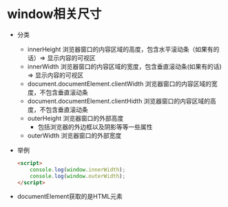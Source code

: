 # window相关尺寸

* 分类

  * innerHeight 浏览器窗口的内容区域的高度，包含水平滚动条（如果有的话）=> 显示内容的可视区
  * innerWidth  浏览器窗口的内容区域的宽度，包含垂直滚动条(如果有的话)     => 显示内容的可视区
  * document.documentElement.clientWidth  浏览器窗口的内容区域的宽度，不包含垂直滚动条
  * document.documentElement.clientHidth   浏览器窗口的内容区域的高度，不包含垂直滚动条
  * outerHeight 浏览器窗口的外部高度
    * 包括浏览器的外边框以及阴影等等一些属性
  * outerWidth   浏览器窗口的外部宽度

* 举例

  ```html
  <script>
      console.log(window.innerWidth);
      console.log(window.outerWidth);
  </script>
  ```

* documentElement获取的是HTML元素